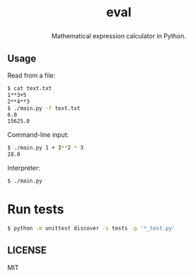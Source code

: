 # <p align="center">eval</p>

<p align="center">
  Mathematical expression calculator in Python.
</p>


## Usage
Read from a file:
```bash
$ cat text.txt
1**3+5
2**4**3
$ ./main.py -f text.txt
6.0
15625.0
```
Command-line input:
```bash
$ ./main.py 1 + 3**2 * 3
28.0
```
Interpreter:
```bash
$ ./main.py
```

# Run tests
```bash
$ python -m unittest discover -s tests -p '*_test.py'
```

## LICENSE
MIT
